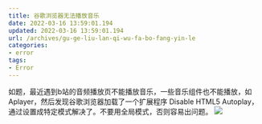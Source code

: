 ```yaml
---
title: 谷歌浏览器无法播放音乐
date: 2022-03-16 13:59:01.194
updated: 2022-03-16 13:59:01.194
url: /archives/gu-ge-liu-lan-qi-wu-fa-bo-fang-yin-le
categories: 
- error
tags: 
- Error
---
```


如题，最近遇到b站的音频播放页不能播放音乐，一些音乐组件也不能播放，如Aplayer，然后发现谷歌浏览器加载了一个扩展程序 Disable HTML5 Autoplay，通过设置成特定模式解决了。不要用全局模式，否则容易出问题。
![](https://pic.keepjolly.com/halo/blog/cannot-music.png)
